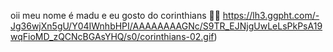 oii meu nome é madu e eu gosto do corinthians 😵‍💫
https://lh3.ggpht.com/-Jg36wjXn5gU/Y04IWnhbHPI/AAAAAAAAGNc/S9TR_EJNjgUwLeLsPkPsA19wqFioMD_zQCNcBGAsYHQ/s0/corinthians-02.gif)
